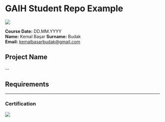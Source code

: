 # GAIH Student Repo Example
![](img/newlogo.png)

**Course Date:** DD.MM.YYYY  
**Name:** Kemal Başar
**Surname:** Budak  
**Email:** kemalbasarbudak@gmail.com   

## Project Name
--

## Requirements

---

### Certification
![](img/TopLearnerCertificate.png)


